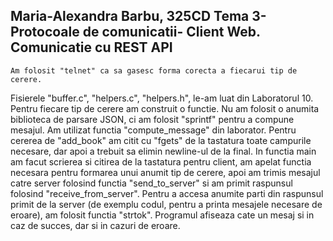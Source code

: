 
Maria-Alexandra Barbu, 325CD
Tema 3- Protocoale de comunicatii- Client Web. Comunicatie cu REST API
-------------------------------------------------------------------------------

	Am folosit "telnet" ca sa gasesc forma corecta a fiecarui tip de cerere.
Fisierele "buffer.c", "helpers.c", "helpers.h", le-am luat din Laboratorul 10.
Pentru fiecare tip de cerere am construit o functie. Nu am folosit o anumita 
biblioteca de parsare JSON, ci am folosit "sprintf" pentru a compune mesajul.
Am utilizat functia "compute_message" din laborator. Pentru cererea de
"add_book" am citit cu "fgets" de la tastatura toate campurile necesare, dar
apoi a trebuit sa elimin newline-ul de la final. In functia main am facut
scrierea si citirea de la tastatura pentru client, am apelat functia necesara
pentru formarea unui anumit tip de cerere, apoi am trimis mesajul catre server
folosind functia "send_to_server" si am primit raspunsul folosind
"receive_from_server". Pentru a accesa anumite parti din raspunsul primit de la
server (de exemplu codul, pentru a printa mesajele necesare de eroare), am
folosit functia "strtok". Programul afiseaza cate un mesaj si in caz de succes,
dar si in cazuri de eroare. 


































